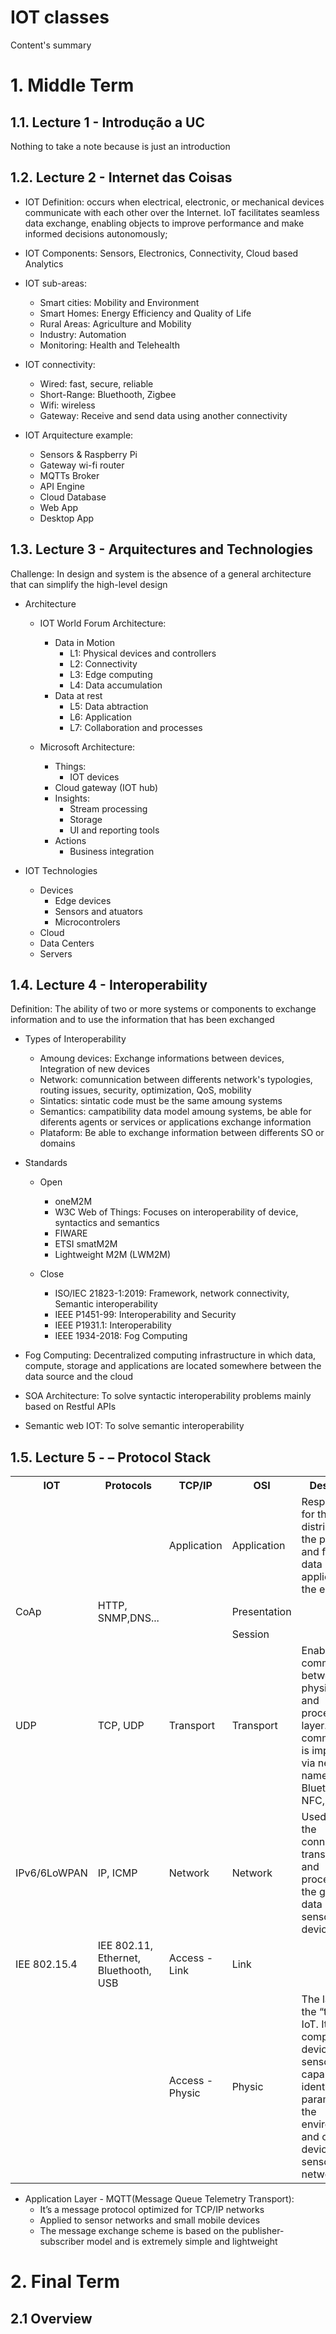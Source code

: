 # IOT classes
Content's summary


# 1. Middle Term

## 1.1. Lecture 1 - Introdução a UC

Nothing to take a note because is just an introduction 
   
## 1.2. Lecture 2 - Internet das Coisas

- IOT Definition: occurs when electrical, electronic, or mechanical devices communicate with each other over the Internet. IoT facilitates seamless data exchange, enabling objects to improve performance and make informed decisions autonomously;

- IOT Components: Sensors, Electronics, Connectivity, Cloud based Analytics

- IOT sub-areas: 
    - Smart cities: Mobility and Environment 
    - Smart Homes: Energy Efficiency and Quality of Life
    - Rural Areas: Agriculture and Mobility
    - Industry: Automation
    - Monitoring: Health and Telehealth  

- IOT connectivity: 
    - Wired: fast, secure, reliable
    - Short-Range: Bluethooth, Zigbee
    - Wifi: wireless
    - Gateway: Receive and send data using another connectivity

- IOT Arquitecture example: 
    - Sensors & Raspberry Pi
    - Gateway wi-fi router
    - MQTTs Broker
    - API Engine
    - Cloud Database
    - Web App
    - Desktop App

## 1.3. Lecture 3 - Arquitectures and Technologies
Challenge: In design and system is the absence of a general architecture that can simplify the high-level design

- Architecture
    - IOT World Forum Architecture:
        - Data in Motion
            - L1: Physical devices and controllers
            - L2: Connectivity
            - L3: Edge computing
            - L4: Data accumulation
        - Data at rest
            - L5: Data abtraction
            - L6: Application
            - L7: Collaboration and processes

    - Microsoft Architecture:
        - Things:
            - IOT devices
        - Cloud gateway (IOT hub)
        - Insights:
            - Stream processing
            - Storage
            - UI and reporting tools
        - Actions
            - Business integration

- IOT Technologies
    - Devices
        - Edge devices
        - Sensors and atuators
        - Microcontrolers
    - Cloud
    - Data Centers
    - Servers

## 1.4. Lecture 4 - Interoperability

Definition: The ability of two or more systems or components to exchange information and to use the information that has been exchanged

- Types of Interoperability
    - Amoung devices: Exchange informations between devices, Integration of new devices
    - Network: comunnication between differents network's typologies, routing issues, security, optimization, QoS, mobility
    - Sintatics: sintatic code must be the same amoung systems
    - Semantics: campatibility data model amoung systems, be able for diferents agents or services or applications exchange information
    - Plataform: Be able to exchange information between differents SO or domains

- Standards
    - Open
        - oneM2M
        - W3C Web of Things: Focuses on interoperability of device, syntactics and semantics
        - FIWARE
        - ETSI smatM2M
        - Lightweight M2M (LWM2M)
    
    - Close
        - ISO/IEC 21823-1:2019:  Framework, network connectivity, Semantic interoperability
        - IEEE P1451-99: Interoperability and Security
        - IEEE P1931.1: Interoperability
        - IEEE 1934-2018: Fog Computing

 - Fog Computing: Decentralized computing infrastructure in which data, compute, storage and applications are located somewhere between the data source and the cloud

 - SOA Architecture: To solve syntactic interoperability problems mainly based on Restful APIs

 - Semantic web IOT: To solve semantic interoperability

## 1.5. Lecture 5 - – Protocol Stack

<table>
  <tr>
    <th>IOT</th>
    <th>Protocols</th>
    <th>TCP/IP</th>
    <th>OSI</th>
    <th>Description</th>
  </tr>
  <tr>
    <td></td>
    <td></td>
    <td>Application</td>
    <td>Application</td>
    <td>Responsible for the distribution of the processed and formatted data in applications to the end-users</td>
  </tr>
  <tr>
    <td>CoAp</td>
    <td>HTTP, SNMP,DNS...</td>
    <td></td>
    <td>Presentation</td>
    <td></td>
  </tr>
  <tr>
    <td></td>
    <td></td>
    <td></td>
    <td>Session</td>
    <td></td>
  </tr>
  <tr>
    <td>UDP</td>
    <td>TCP, UDP</td>
    <td>Transport</td>
    <td>Transport</td>
    <td>Enable the communication between the physical layer and processing layer. This communication is implemented via networks namely 5G, Bluetooth, NFC, and RFID</td>
  </tr>
  <tr>
    <td>IPv6/6LoWPAN</td>
    <td>IP, ICMP</td>
    <td>Network</td>
    <td>Network</td>
    <td>Used to enable the connection, transferring, and processing of the gathered data between sensors and devices</td>
  </tr>
  <tr>
    <td>IEE 802.15.4</td>
    <td>IEE 802.11, Ethernet, Bluethooth, USB</td>
    <td>Access - Link</td>
    <td>Link</td>
    <td></td>
  </tr>
  <tr>
    <td></td>
    <td></td>
    <td>Access - Physic</td>
    <td>Physic</td>
    <td>The layer of the “things” in IoT. It is composed of devices or sensors capable of identifying parameters of the environment and other devices or sensors in the network</td>
  </tr>
</table>

- Application Layer - MQTT(Message Queue Telemetry Transport):
    - It’s a message protocol optimized for TCP/IP networks
    - Applied to sensor networks and small mobile devices
    - The message exchange scheme is based on the publisher-subscriber model and is extremely simple and lightweight


# 2. Final Term

## 2.1 Overview
